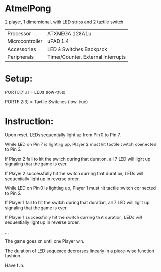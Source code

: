 # AtmelPong
2 player, 1 dimensional, with LED strips and 2 tactile switch

|||
|-|-|
| Processor | ATXMEGA 128A1u |
| Microcontroller | uPAD 1.4 |
| Accessories | LED & Switches Backpack |
| Peripherals | Timer/Counter, External Interrupts |

# Setup:

  PORTC[7:0] = LEDs (low-true)

  PORTF[2:3] = Tactile Switches (low-true)
  
# Instruction:

  Upon reset, LEDs sequentially light up from Pin 0 to Pin 7. 

  While LED on Pin 7 is lighting up, Player 2 must hit tactile switch connected to Pin 3.

  If Player 2 fail to hit the switch during that duration, all 7 LED will light up signaling that the game is over.

  If Player 2 successfully hit the switch durring that duration, LEDs will sequentially light up in reverse order.

  While LED on Pin 0 is lighting up, Player 1 must hit tactile switch connected to Pin 2.

  If Player 1 fail to hit the switch during that duration, all 7 LED will light up signaling that the game is over.

  If Player 1 successfully hit the switch durring that duration, LEDs will sequentially light up in reverse order.

  ...

  The game goes on until one Player win.

  The duration of LED sequence decreases linearly in a piece-wise function fashion.
  
  
Have fun.
